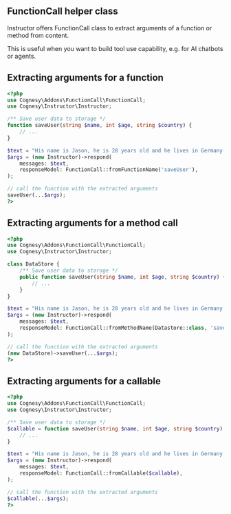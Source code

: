 ## FunctionCall helper class

Instructor offers FunctionCall class to extract arguments of a function
or method from content.

This is useful when you want to build tool use capability, e.g. for AI
chatbots or agents.



## Extracting arguments for a function

```php
<?php
use Cognesy\Addons\FunctionCall\FunctionCall;
use Cognesy\Instructor\Instructor;

/** Save user data to storage */
function saveUser(string $name, int $age, string $country) {
    // ...
}

$text = "His name is Jason, he is 28 years old and he lives in Germany.";
$args = (new Instructor)->respond(
    messages: $text,
    responseModel: FunctionCall::fromFunctionName('saveUser'),
);

// call the function with the extracted arguments
saveUser(...$args);
?>
```



## Extracting arguments for a method call

```php
<?php
use Cognesy\Addons\FunctionCall\FunctionCall;
use Cognesy\Instructor\Instructor;

class DataStore {
    /** Save user data to storage */
    public function saveUser(string $name, int $age, string $country) {
        // ...
    }
}

$text = "His name is Jason, he is 28 years old and he lives in Germany.";
$args = (new Instructor)->respond(
    messages: $text,
    responseModel: FunctionCall::fromMethodName(Datastore::class, 'saveUser'),
);

// call the function with the extracted arguments
(new DataStore)->saveUser(...$args);
?>
```



## Extracting arguments for a callable

```php
<?php
use Cognesy\Addons\FunctionCall\FunctionCall;
use Cognesy\Instructor\Instructor;

/** Save user data to storage */
$callable = function saveUser(string $name, int $age, string $country) {
    // ...
}

$text = "His name is Jason, he is 28 years old and he lives in Germany.";
$args = (new Instructor)->respond(
    messages: $text,
    responseModel: FunctionCall::fromCallable($callable),
);

// call the function with the extracted arguments
$callable(...$args);
?>
```
